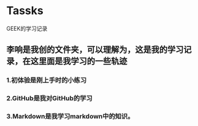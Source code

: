 # Tassks
  GEEK的学习记录
## 李响是我创的文件夹，可以理解为，这是我的学习记录，在这里面是我学习的一些轨迹
### 1.初体验是刚上手时的小练习
### 2.GitHub是我对GitHub的学习
### 3.Markdown是我学习markdown中的知识。
